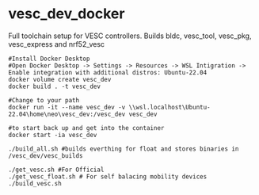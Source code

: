 # vesc_dev_docker
Full toolchain setup for VESC controllers. Builds bldc, vesc_tool, vesc_pkg, vesc_express and nrf52_vesc

```
#Install Docker Desktop
#Open Docker Desktop -> Settings -> Resources -> WSL Intigration -> Enable integration with additional distros: Ubuntu-22.04
docker volume create vesc_dev
docker build . -t vesc_dev   

#Change to your path
docker run -it --name vesc_dev -v \\wsl.localhost\Ubuntu-22.04\home\neo\vesc_dev:/vesc_dev vesc_dev

#to start back up and get into the container
docker start -ia vesc_dev

./build_all.sh #builds everthing for float and stores binaries in /vesc_dev/vesc_builds

./get_vesc.sh #For Official
./get_vesc_float.sh # For self balacing mobility devices
./build_vesc.sh
```
